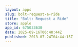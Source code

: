 ```yaml
---
layout: apps
slug: bolt-request-a-ride
title: "Bolt: Request a Ride"
store: apple
app_id: 675033630
date: 2025-09-16T06:40:44Z
published: 2013-07-24T04:44:15Z
---
```

